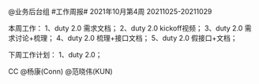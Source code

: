 @业务后台组 #工作周报#
2021年10月第4周 20211025-20211029

本周工作：
1、duty 2.0 需求文档；
2、duty 2.0 kickoff视频；
3、duty 2.0 需求讨论+梳理；
4、duty 2.0 梳理+接口文档；
5、duty 2.0 假接口+文档；

下周工作计划：
1、duty 2.0；

CC @杨康(Conn) @范晓伟(KUN) 